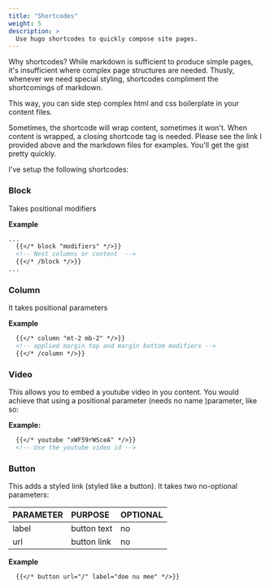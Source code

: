 ```yaml
---
title: "Shortcodes"
weight: 5
description: >
  Use hugo shortcodes to quickly compose site pages.
---
```



Why shortcodes? While markdown is sufficient to produce simple pages, it's insufficient where complex page structures are needed. Thusly, whenever we need special styling, shortcodes compliment the shortcomings of markdown.

This way, you can side step complex html and css boilerplate in your content files. 

Sometimes, the shortcode will wrap content, sometimes it won't. When content is wrapped, a closing shortcode tag is needed. Please see the link I provided above and the markdown files for examples. You'll get the gist pretty quickly.

I've setup the following shortcodes:

### Block 

Takes positional modifiers

**Example**
```markdown
...
  {{</* block "modifiers" */>}}
  <!-- Nest columns or content  -->
  {{</* /block */>}}
...
```

### Column

It takes positional parameters

**Example**
```markdown
  {{</* column "mt-2 mb-2" */>}}
  <!-- applied margin top and margin bottom modifiers -->
  {{</* /column */>}}
```

### Video

This allows you to embed a youtube video in you content. You would achieve that using a positional parameter (needs no name )parameter, like so:

**Example:**

```markdown
  {{</* youtube "xWF59rWSceA" */>}}
  <!-- Use the youtube video id -->
```

### Button

This adds a styled link (styled like a button). It takes two no-optional parameters:

| PARAMETER | PURPOSE | OPTIONAL |
| :---  | :--- | :--- |
| label | button text | no |
| url | button link | no |

**Example**

```
  {{</* button url="/" label="doe nu mee" */>}}
```
